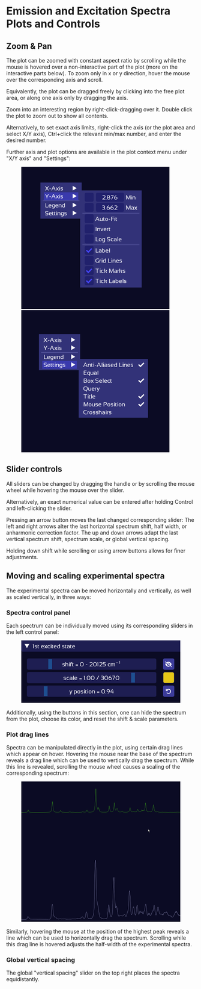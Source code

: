 # Emission and Excitation Spectra Plots and Controls

## Zoom & Pan
The plot can be zoomed with constant aspect ratio by scrolling while the mouse is hovered over a non-interactive part of the plot (more on the interactive parts below).
To zoom only in x or y direction, hover the mouse over the corresponding axis and scroll.

Equivalently, the plot can be dragged freely by clicking into the free plot area, or along one axis only by dragging the axis.
 
Zoom into an interesting region by right-click-dragging over it. Double click the plot to zoom out to show all contents.

Alternatively, to set exact axis limits, right-click the axis (or the plot area and select X/Y axis), Ctrl+click the relevant min/max number, and enter the desired number.

Further axis and plot options are available in the plot context menu under "X/Y axis" and "Settings": 

<figure><img src=".gitbook/assets/Axis_right_click_menu.png" alt="">  <img src=".gitbook/assets/settings_right_click_menu.png" alt=""><figcaption></figcaption></figure>


## Slider controls

All sliders can be changed by dragging the handle or by scrolling the mouse wheel while hovering the mouse over the slider.

Alternatively, an exact numerical value can be entered after holding Control and left-clicking the slider.

Pressing an arrow button moves the last changed corresponding slider: The left and right arrows alter the last horizontal spectrum shift, half width, or anharmonic correction factor.
The up and down arrows adapt the last vertical spectrum shift, spectrum scale, or global vertical spacing. 

Holding down shift while scrolling or using arrow buttons allows for finer adjustments. 


## Moving and scaling experimental spectra

The experimental spectra can be moved horizontally and vertically, as well as scaled vertically, in three ways:

### Spectra control panel
Each spectrum can be individually moved using its corresponding sliders in the left control panel:
<figure><img src=".gitbook/assets/state_sliders.png" alt="Spectrum slider controls"><figcaption></figcaption></figure>
Additionally, using the buttons in this section, one can hide the spectrum from the plot, choose its color, and reset the shift & scale parameters.

### Plot drag lines
Spectra can be manipulated directly in the plot, using certain drag lines which appear on hover.
Hovering the mouse near the base of the spectrum reveals a drag line which can be used to vertically drag the spectrum. While this line is revealed, scrolling the mouse wheel causes a scaling of the corresponding spectrum:
 
<figure><img src=".gitbook/assets/scroll_and_y_shift_using_drag_lines.gif" alt="Scrolling and y shifting using drag lines"><figcaption></figcaption></figure>

Similarly, hovering the mouse at the position of the highest peak reveals a line which can be used to horizontally drag the spectrum. Scrolling while this drag line is hovered adjusts the half-width of the experimental spectra. 

### Global vertical spacing
The global "vertical spacing" slider on the top right places the spectra equidistantly.